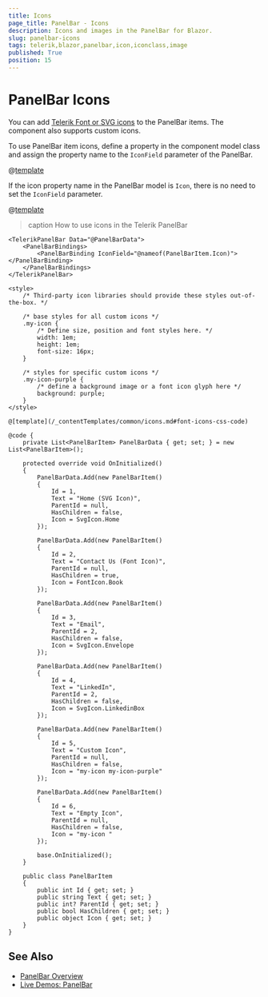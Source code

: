 ```yaml
---
title: Icons
page_title: PanelBar - Icons
description: Icons and images in the PanelBar for Blazor.
slug: panelbar-icons
tags: telerik,blazor,panelbar,icon,iconclass,image
published: True
position: 15
---
```


# PanelBar Icons

You can add [Telerik Font or SVG icons](slug://common-features-icons) to the PanelBar items. The component also supports custom icons.

To use PanelBar item icons, define a property in the component model class and assign the property name to the `IconField` parameter of the PanelBar.

@[template](/_contentTemplates/common/icons.md#icon-property-supported-types)

If the icon property name in the PanelBar model is `Icon`, there is no need to set the `IconField` parameter.

@[template](/_contentTemplates/common/icons.md#font-icons-css-note)

>caption How to use icons in the Telerik PanelBar

````RAZOR
<TelerikPanelBar Data="@PanelBarData">
    <PanelBarBindings>
        <PanelBarBinding IconField="@nameof(PanelBarItem.Icon)"></PanelBarBinding>
    </PanelBarBindings>
</TelerikPanelBar>

<style>
    /* Third-party icon libraries should provide these styles out-of-the-box. */

    /* base styles for all custom icons */
    .my-icon {
        /* Define size, position and font styles here. */
        width: 1em;
        height: 1em;
        font-size: 16px;
    }

    /* styles for specific custom icons */
    .my-icon-purple {
        /* define a background image or a font icon glyph here */
        background: purple;
    }
</style>

@[template](/_contentTemplates/common/icons.md#font-icons-css-code)

@code {
    private List<PanelBarItem> PanelBarData { get; set; } = new List<PanelBarItem>();

    protected override void OnInitialized()
    {
        PanelBarData.Add(new PanelBarItem()
        {
            Id = 1,
            Text = "Home (SVG Icon)",
            ParentId = null,
            HasChildren = false,
            Icon = SvgIcon.Home
        });

        PanelBarData.Add(new PanelBarItem()
        {
            Id = 2,
            Text = "Contact Us (Font Icon)",
            ParentId = null,
            HasChildren = true,
            Icon = FontIcon.Book
        });

        PanelBarData.Add(new PanelBarItem()
        {
            Id = 3,
            Text = "Email",
            ParentId = 2,
            HasChildren = false,
            Icon = SvgIcon.Envelope
        });

        PanelBarData.Add(new PanelBarItem()
        {
            Id = 4,
            Text = "LinkedIn",
            ParentId = 2,
            HasChildren = false,
            Icon = SvgIcon.LinkedinBox
        });

        PanelBarData.Add(new PanelBarItem()
        {
            Id = 5,
            Text = "Custom Icon",
            ParentId = null,
            HasChildren = false,
            Icon = "my-icon my-icon-purple"
        });

        PanelBarData.Add(new PanelBarItem()
        {
            Id = 6,
            Text = "Empty Icon",
            ParentId = null,
            HasChildren = false,
            Icon = "my-icon "
        });

        base.OnInitialized();
    }

    public class PanelBarItem
    {
        public int Id { get; set; }
        public string Text { get; set; }
        public int? ParentId { get; set; }
        public bool HasChildren { get; set; }
        public object Icon { get; set; }
    }
}
````

## See Also

* [PanelBar Overview](slug://panelbar-overview)
* [Live Demos: PanelBar](https://demos.telerik.com/blazor-ui/panelbar/overview)
